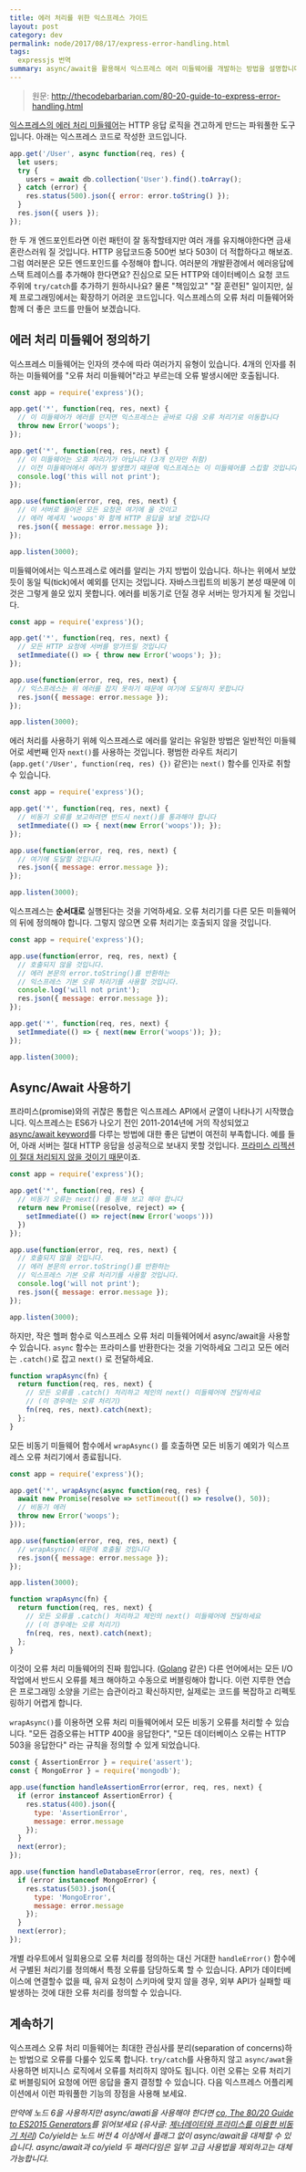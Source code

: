 ```yaml
---
title: 에러 처리를 위한 익스프레스 가이드
layout: post
category: dev
permalink: node/2017/08/17/express-error-handling.html
tags:
  expressjs 번역 
summary: async/await을 활용해서 익스프레스 에러 미들웨어를 개발하는 방법을 설명합니다
---
```


> 원문: http://thecodebarbarian.com/80-20-guide-to-express-error-handling.html

[익스프레스의 에러 처리 미들웨어](http://expressjs.com/en/guide/error-handling.html)는 HTTP 응답 로직을 견고하게 만드는 파워풀한 도구입니다. 아래는 익스프레스 코드로 작성한 코드입니다.

```js
app.get('/User', async function(req, res) {
  let users;
  try {
    users = await db.collection('User').find().toArray();
  } catch (error) {
    res.status(500).json({ error: error.toString() });
  }
  res.json({ users });
});
```

한 두 개 엔드포인트라면 이런 패턴이 잘 동작할테지만 여러 개를 유지해야한다면 금새 혼란스러워 질 것입니다. HTTP 응답코드중 500번 보다 503이 더 적합하다고 해보죠. 그럼 여러분은 모든 엔드포인드를 수정해야 합니다. 여러분의 개발환경에서 에러응답에 스택 트레이스를 추가해야 한다면요? 진심으로 모든 HTTP와 데이터베이스 요청 코드 주위에 `try/catch`를 추가하기 원하시나요? 물론 "책임있고" "잘 훈련된" 일이지만, 실제 프로그래밍에서는 확장하기 어려운 코드입니다. 익스프레스의 오류 처리 미들웨어와 함께 더 좋은 코드를 만들어 보겠습니다.

## 에러 처리 미들웨어 정의하기

익스프레스 미들웨어는 인자의 갯수에 따라 여러가지 유형이 있습니다. 4개의 인자를 취하는 미들웨어를 "오류 처리 미들웨어"라고 부르는데 오류 발생시에만 호출됩니다.

```js
const app = require('express')();

app.get('*', function(req, res, next) {
  // 이 미들웨어가 에러를 던지면 익스프레스는 곧바로 다음 오류 처리기로 이동합니다
  throw new Error('woops');
});

app.get('*', function(req, res, next) {
  // 이 미들웨어는 오휴 처리기가 아닙니다 (3개 인자만 취함)
  // 이전 미들웨어에서 에러가 발생했기 때문에 익스프레스는 이 미들웨어를 스킵할 것입니다.
  console.log('this will not print');
});

app.use(function(error, req, res, next) {
  // 이 서버로 들어온 모든 요청은 여기에 올 것이고
  // 에러 메세지 'woops'와 함께 HTTP 응답을 보낼 것입니다
  res.json({ message: error.message });
});

app.listen(3000);
```

미들웨어에서는 익스프레스로 에러를 알리는 가지 방법이 있습니다. 하나는 위에서 보았듯이 동일 틱(tick)에서 예외를 던지는 것입니다. 자바스크립트의 비동기 본성 때문에 이것은 그렇게 쓸모 있지 못합니다. 에러를 비동기로 던질 경우 서버는 망가지게 될 것입니다.

```js
const app = require('express')();

app.get('*', function(req, res, next) {
  // 모든 HTTP 요청에 서버를 망가뜨릴 것입니다
  setImmediate(() => { throw new Error('woops'); });
});

app.use(function(error, req, res, next) {
  // 익스프레스는 위 에러를 잡지 못하기 때문에 여기에 도달하지 못합니다
  res.json({ message: error.message });
});

app.listen(3000);
```

에러 처리를 사용하기 위헤 익스프레스로 에러를 알리는 유일한 방법은 일반적인 미들웨어로 세번째 인자 `next()`를 사용하는 것입니다. 평범한 라우트 처리기 (`app.get('/User', function(req, res) {})` 같은)는 `next()` 함수를 인자로 취할 수 있습니다.

```js
const app = require('express')();

app.get('*', function(req, res, next) {
  // 비동기 오류를 보고하려면 반드시 next()를 통과해야 합니다
  setImmediate(() => { next(new Error('woops')); });
});

app.use(function(error, req, res, next) {
  // 여기에 도달할 것입니다
  res.json({ message: error.message });
});

app.listen(3000);
```

익스프레스는 **순서대로** 실행된다는 것을 기억하세요. 오류 처리기를 다른 모든 미들웨어의 뒤에 정의해야 합니다. 그렇지 않으면 오류 처리기는 호출되지 않을 것입니다.

```js
const app = require('express')();

app.use(function(error, req, res, next) {
  // 호출되지 않을 것입니다.
  // 에러 본문의 error.toString()를 반환하는
  // 익스프레스 기본 오류 처리기를 사용할 것입니다.
  console.log('will not print');
  res.json({ message: error.message });
});

app.get('*', function(req, res, next) {
  setImmediate(() => { next(new Error('woops')); });
});

app.listen(3000);

```

## Async/Await 사용하기

프라미스(promise)와의 귀찮은 통합은 익스프레스 API에서 균열이 나타나기 시작했습니다. 익스프레스는 ES6가 나오기 전인 2011-2014년에 거의 작성되었고 [async/await keyword](http://thecodebarbarian.com/80-20-guide-to-async-await-in-node.js)를 다루는 방법에 대한 좋은 답변이 여전히 부족합니다. 예를 들어, 아래 서버는 절대 HTTP 응답을 성공적으로 보내지 못할 것입니다. [프라미스 리젝션이 절대 처리되지 않을 것이기 때문](http://thecodebarbarian.com/unhandled-promise-rejections-in-node.js)이죠.

```js
const app = require('express')();

app.get('*', function(req, res) {
  // 비동기 오류는 next() 를 통해 보고 해야 합니다
  return new Promise((resolve, reject) => {
    setImmediate(() => reject(new Error('woops')))
  })
});

app.use(function(error, req, res, next) {
  // 호출되지 않을 것입니다.
  // 에러 본문의 error.toString()를 반환하는
  // 익스프레스 기본 오류 처리기를 사용할 것입니다.
  console.log('will not print');
  res.json({ message: error.message });
});

app.listen(3000);
```

하지만, 작은 헬퍼 함수로 익스프레스 오류 처리 미들웨어에서 async/await을 사용할 수 있습니다. `async` 함수는 프라미스를 반환한다는 것을 기억하세요 그리고 모든 에러는 `.catch()`로 잡고 `next()` 로 전달하세요.

```js
function wrapAsync(fn) {
  return function(req, res, next) {
    // 모든 오류를 .catch() 처리하고 체인의 next() 미들웨어에 전달하세요
    // (이 경우에는 오류 처리기)
    fn(req, res, next).catch(next);
  };
}
```

모든 비동기 미들웨어 함수에서 `wrapAsync()` 를 호출하면 모든 비동기 예외가 익스프레스 오류 처리기에서 종료됩니다.

```js
const app = require('express')();

app.get('*', wrapAsync(async function(req, res) {
  await new Promise(resolve => setTimeout(() => resolve(), 50));
  // 비동기 에러
  throw new Error('woops');
}));

app.use(function(error, req, res, next) {
  // wrapAsync() 때문에 호출될 것입니다
  res.json({ message: error.message });
});

app.listen(3000);

function wrapAsync(fn) {
  return function(req, res, next) {
    // 모든 오류를 .catch() 처리하고 체인의 next() 미들웨어에 전달하세요
    // (이 경우에는 오류 처리기)
    fn(req, res, next).catch(next);
  };
}
```

이것이 오류 처리 미들웨어의 진짜 힘입니다. ([Golang](https://blog.golang.org/error-handling-and-go) 같은) 다른 언어에서는 모든 I/O 작업에서 반드시 오류를 체크 해야하고 수동으로 버블링해야 합니다. 이런 지루한 연습은 프로그래밍 소양을 기르는 습관이라고 확신하지만, 실제로는 코드를 복잡하고 리펙토링하기 어렵게 합니다.

`wrapAsync()`를 이용하면 오류 처리 미들웨어에서 모든 비동기 오류를 처리할 수 있습니다. "모든 검증오류는 HTTP 400을 응답한다", "모든 데이터베이스 오류는 HTTP 503을 응답한다" 라는 규칙을 정의할 수 있게 되었습니다.

```js
const { AssertionError } = require('assert');
const { MongoError } = require('mongodb');

app.use(function handleAssertionError(error, req, res, next) {
  if (error instanceof AssertionError) {
    res.status(400).json({
      type: 'AssertionError',
      message: error.message
    });
  }
  next(error);
});

app.use(function handleDatabaseError(error, req, res, next) {
  if (error instanceof MongoError) {
    res.status(503).json({
      type: 'MongoError',
      message: error.message
    });
  }
  next(error);
});
```

개별 라우트에서 일회용으로 오류 처리를 정의하는 대신 거대한 `handleError()` 함수에서 구별된 처리기를 정의해서 특정 오류를 담당하도록 할 수 있습니다. API가 데이터베이스에 연결할수 없을 때, 유저 요청이 스키마에 맞지 않을 경우, 외부 API가 실패할 때 발생하는 것에 대한 오류 처리를 정의할 수 있습니다.

## 계속하기

익스프레스 오류 처리 미들웨어는 최대한 관심사를 분리(separation of concerns)하는 방법으로 오류를 다룰수 있도록 합니다. `try/catch`를 사용하지 않고 `async/awat`을 사용하면 비지니스 로직에서 오류를 처리하지 않아도 됩니다. 이런 오류는 오류 처리기로 버블링되어 요청에 어떤 응답을 줄지 결정할 수 있습니다. 다음 익스프레스 어플리케이션에서 이런 파워풀한 기능의 장점을 사용해 보세요.

*만약에 노드 6을 사용하지만 async/awati을 사용해야 한다면 [co, The 80/20 Guide to ES2015 Generators](http://es2015generators.com/)를 읽어보세요 (유사글: [제너레이터와 프라미스를 이용한 비동기 처리](/2016/12/15/coroutine.html)) Co/yield는 노드 버전 4 이상에서 플래그 없이 async/await을 대체할 수 있습니다. async/await과 co/yield 두 패러다임은 일부 고급 사용법을 제외하고는 대체 가능합니다.*
